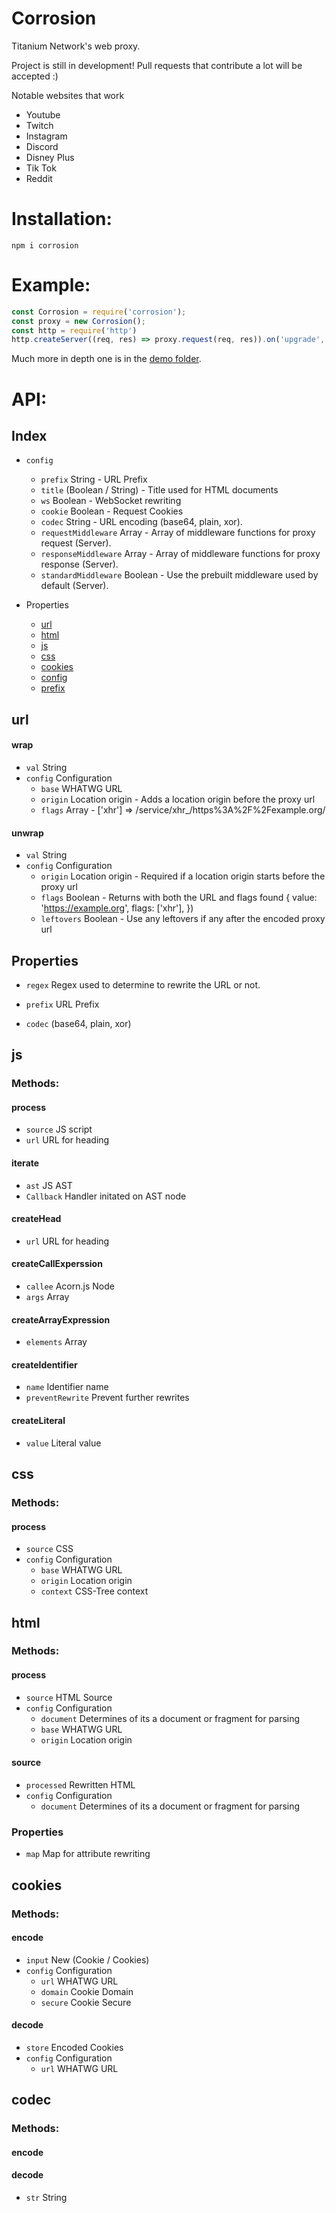 # Corrosion
Titanium Network's web proxy.

Project is still in development! Pull requests that contribute a lot will be accepted :)

Notable websites that work
- Youtube
- Twitch
- Instagram
- Discord
- Disney Plus
- Tik Tok
- Reddit


# Installation:
```
npm i corrosion
```

# Example:
```javascript
const Corrosion = require('corrosion');
const proxy = new Corrosion();
const http = require('http')
http.createServer((req, res) => proxy.request(req, res)).on('upgrade', proxy.upgrade).listen(80);
```
Much more in depth one is in the [demo folder](demo/).

# API:
  
  
## Index
-  `config`
   - `prefix` String - URL Prefix
   - `title` (Boolean / String) - Title used for HTML documents
   - `ws` Boolean - WebSocket rewriting
   - `cookie` Boolean - Request Cookies
   - `codec` String - URL encoding (base64, plain, xor).
   - `requestMiddleware` Array - Array of middleware functions for proxy request (Server). 
   - `responseMiddleware` Array - Array of middleware functions for proxy response (Server).
   - `standardMiddleware` Boolean - Use the prebuilt middleware used by default (Server). 

- Properties
  - [url](#url)
  - [html](#html)
  - [js](#js)
  - [css](#css)
  - [cookies](#cookies)
  - [config](#index)
  - [prefix](#url#)

## url 

#### wrap
  - `val` String
  - `config` Configuration
    - `base` WHATWG URL
    - `origin` Location origin - Adds a location origin before the proxy url
    - `flags` Array - ['xhr'] => /service/xhr_/https%3A%2F%2Fexample.org/

#### unwrap
  - `val` String
  - `config` Configuration
    - `origin` Location origin - Required if a location origin starts before the proxy url
    - `flags` Boolean - Returns with both the URL and flags found { value: 'https://example.org', flags: ['xhr'], })
    - `leftovers` Boolean - Use any leftovers if any after the encoded proxy url


## Properties
  - `regex` Regex used to determine to rewrite the URL or not.

  - `prefix` URL Prefix

  - `codec` (base64, plain, xor)


## js

### Methods:

#### process
  - `source` JS script
  - `url` URL for heading

#### iterate
  - `ast` JS AST
  - `Callback` Handler initated on AST node

#### createHead
  - `url` URL for heading

#### createCallExperssion 
  - `callee` Acorn.js Node
  - `args` Array

#### createArrayExpression
  - `elements` Array

#### createIdentifier
  - `name` Identifier name
  - `preventRewrite` Prevent further rewrites

#### createLiteral
  - `value` Literal value

## css

### Methods:

#### process
  - `source` CSS
  - `config` Configuration
    - `base` WHATWG URL
    - `origin` Location origin
    - `context` CSS-Tree context

## html

### Methods:

#### process
  - `source` HTML Source 
  - `config` Configuration
    - `document` Determines of its a document or fragment for parsing
    - `base` WHATWG URL
    - `origin` Location origin

#### source
  - `processed` Rewritten HTML
  - `config` Configuration
    - `document` Determines of its a document or fragment for parsing

### Properties
- `map` Map for attribute rewriting


## cookies

### Methods:

#### encode
  - `input` New (Cookie / Cookies)
  - `config` Configuration
    - `url` WHATWG URL
    - `domain` Cookie Domain
    - `secure` Cookie Secure

#### decode
  - `store` Encoded Cookies
  - `config` Configuration
    - `url` WHATWG URL

## codec

### Methods:

#### encode
#### decode
  - `str` String
